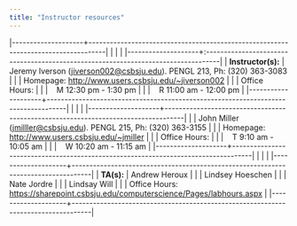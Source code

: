 ```yaml
---
title: "Instructor resources"
---
```


|--------------------+-----------------------------------------------------------------------------------|
|                    |                                                                                   |
|--------------------+:----------------------------------------------------------------------------------|
| **Instructor(s):** | Jeremy Iverson (<jiverson002@csbsju.edu>). PENGL 213, Ph: (320) 363-3083          |
|                    | Homepage: <http://www.users.csbsju.edu/~jiverson002>                              |
|                    | Office Hours:                                                                     |
|                    | &nbsp;&nbsp;&nbsp;M 12:30 pm - 1:30 pm                                            |
|                    | &nbsp;&nbsp;&nbsp;R 11:00 am - 12:00 pm                                           |
|--------------------+-----------------------------------------------------------------------------------|
|                    |                                                                                   |
|--------------------+-----------------------------------------------------------------------------------|
|                    | John Miller (<jmilller@csbsju.edu>). PENGL 215, Ph: (320) 363-3155                |
|                    | Homepage: <http://www.users.csbsju.edu/~jmiller>                                  |
|                    | Office Hours:                                                                     |
|                    | &nbsp;&nbsp;&nbsp;T 9:10 am - 10:05 am                                            |
|                    | &nbsp;&nbsp;&nbsp;W 10:20 am - 11:15 am                                           |
|--------------------+-----------------------------------------------------------------------------------|
|                    |                                                                                   |
|--------------------+-----------------------------------------------------------------------------------|
| **TA(s):**         | Andrew Heroux                                                                     |
|                    | Lindsey Hoeschen                                                                  |
|                    | Nate Jordre                                                                       |
|                    | Lindsay Will                                                                      |
|                    | Office Hours: <https://sharepoint.csbsju.edu/computerscience/Pages/labhours.aspx> |
|--------------------+-----------------------------------------------------------------------------------|
